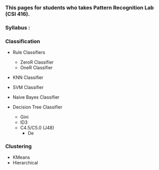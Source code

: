 ### This pages for students who takes Pattern Recognition Lab (CSI 416).

### Syllabus :
### Classification
- Rule Classifiers
  - ZeroR Classifier
  - OneR Classifier
  
- KNN Classifier
- SVM Classifier
- Naive Bayes Classifier
- Decision Tree Classifier
  - Gini
  - ID3
  - C4.5/C5.0 (J48)
    - De

### Clustering
- KMeans
- Hierarchical

